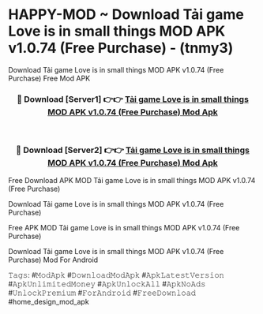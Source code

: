 # HAPPY-MOD ~ Download Tải game Love is in small things MOD APK v1.0.74 (Free Purchase) - (tnmy3)
Download Tải game Love is in small things MOD APK v1.0.74 (Free Purchase) Free Mod APK

<div align="center">
<h3>🔴 Download [Server1] 👉👉 <a href="https://apk-comot.site?title=Tải_game_Love_is_in_small_things_MOD_APK_v1.0.74_(Free_Purchase)">Tải game Love is in small things MOD APK v1.0.74 (Free Purchase) Mod Apk</a></h3><br>

<h3>🔴 Download [Server2] 👉👉 <a href="https://apk-comot.site?title=Tải_game_Love_is_in_small_things_MOD_APK_v1.0.74_(Free_Purchase)">Tải game Love is in small things MOD APK v1.0.74 (Free Purchase) Mod Apk</a></h3>
</div>


Free Download APK MOD Tải game Love is in small things MOD APK v1.0.74 (Free Purchase)

Download Tải game Love is in small things MOD APK v1.0.74 (Free Purchase) 

Free APK MOD Tải game Love is in small things MOD APK v1.0.74 (Free Purchase) 

Download Tải game Love is in small things MOD APK v1.0.74 (Free Purchase) Mod For Android

𝚃𝚊𝚐𝚜: #𝙼𝚘𝚍𝙰𝚙𝚔 #𝙳𝚘𝚠𝚗𝚕𝚘𝚊𝚍𝙼𝚘𝚍𝙰𝚙𝚔 #𝙰𝚙𝚔𝙻𝚊𝚝𝚎𝚜𝚝𝚅𝚎𝚛𝚜𝚒𝚘𝚗 #𝙰𝚙𝚔𝚄𝚗𝚕𝚒𝚖𝚒𝚝𝚎𝚍𝙼𝚘𝚗𝚎𝚢 #𝙰𝚙𝚔𝚄𝚗𝚕𝚘𝚌𝚔𝙰𝚕𝚕 #𝙰𝚙𝚔𝙽𝚘𝙰𝚍𝚜 #𝚄𝚗𝚕𝚘𝚌𝚔𝙿𝚛𝚎𝚖𝚒𝚞𝚖 #𝙵𝚘𝚛𝙰𝚗𝚍𝚛𝚘𝚒𝚍 #𝙵𝚛𝚎𝚎𝙳𝚘𝚠𝚗𝚕𝚘𝚊𝚍 #home_design_mod_apk